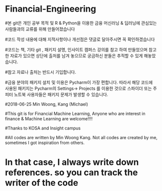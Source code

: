 # Financial-Engineering

#본 git은 개인 공부 목적 및 R & Python을 이용한 금융 머신러닝 & 딥러닝에 관심있는 사람들과의 교류를 위해 만들어졌습니다

#코드 작성 내용에 대해 지적사항이나 개선점은 댓글로 달아주시면 꼭 확인하겠습니다

#코드는 책, 기타 git , 패키지 설명, 인사이트 캠퍼스 강의를 참고 하여 만들었으며 참고한 자료가 있으면 상단에 출처를 남겨 놓으므로 궁금하신 분들은
추적할 수 있게 해놓았습니다.

#참고 자료나 출처는 반드시 기입합니다.

#금융 분야의 패키지 설치 및 이용은 Pycharm이 가장 편합니다. 따라서 해당 코드에 사용된 패키지는 Pycharm의 Settings-> Projects 를 이용한 것으로 
스파이더 또는 주피터 노트북 사용자들은 패키지 문제가 발생할 수 있습니다.

#2018-06-25  Min Woong, Kang (Michael)

#This git is for Financial Machine Learning, Anyone who are interest in finance & Machine Learning are welcome!!!!

#Thanks to KOSA and Insight campus 

#All codes are written by Min Woong Kang. Not all codes are created by me, sometimes I got inspiration from others.

# In that case, I always write down references. so you can track the writer of the code
